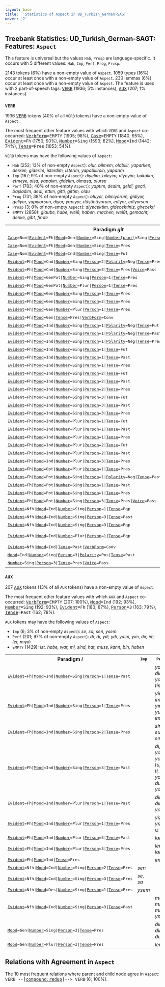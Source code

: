 ```yaml
---
layout: base
title:  'Statistics of Aspect in UD_Turkish_German-SAGT'
udver: '2'
---
```


## Treebank Statistics: UD_Turkish_German-SAGT: Features: `Aspect`

This feature is universal but the values `Hab`, `Prosp` are language-specific.
It occurs with 5 different values: `Hab`, `Imp`, `Perf`, `Prog`, `Prosp`.

2143 tokens (6%) have a non-empty value of `Aspect`.
1059 types (16%) occur at least once with a non-empty value of `Aspect`.
230 lemmas (6%) occur at least once with a non-empty value of `Aspect`.
The feature is used with 2 part-of-speech tags: <tt><a href="qtd_sagt-pos-VERB.html">VERB</a></tt> (1936; 5% instances), <tt><a href="qtd_sagt-pos-AUX.html">AUX</a></tt> (207; 1% instances).

### `VERB`

1936 <tt><a href="qtd_sagt-pos-VERB.html">VERB</a></tt> tokens (40% of all `VERB` tokens) have a non-empty value of `Aspect`.

The most frequent other feature values with which `VERB` and `Aspect` co-occurred: <tt><a href="qtd_sagt-feat-VerbForm.html">VerbForm</a></tt><tt>=EMPTY</tt> (1905; 98%), <tt><a href="qtd_sagt-feat-Case.html">Case</a></tt><tt>=EMPTY</tt> (1840; 95%), <tt><a href="qtd_sagt-feat-Evident.html">Evident</a></tt><tt>=Fh</tt> (1750; 90%), <tt><a href="qtd_sagt-feat-Number.html">Number</a></tt><tt>=Sing</tt> (1593; 82%), <tt><a href="qtd_sagt-feat-Mood.html">Mood</a></tt><tt>=Ind</tt> (1442; 74%), <tt><a href="qtd_sagt-feat-Tense.html">Tense</a></tt><tt>=Pres</tt> (1053; 54%).

`VERB` tokens may have the following values of `Aspect`:

* `Hab` (252; 13% of non-empty `Aspect`): <em>olur, bilmem, olabilir, yaparken, derken, giderim, isterdim, isterim, yapabilirsin, yaparım</em>
* `Imp` (167; 9% of non-empty `Aspect`): <em>diyelim, bileyim, diyeyim, bakalım, etmeye, olsa, yapalım, gidelim, olmasa, olursa</em>
* `Perf` (783; 40% of non-empty `Aspect`): <em>yaptım, dedim, geldi, geçti, başladım, dedi, ettim, gitti, gittim, oldu</em>
* `Prog` (731; 38% of non-empty `Aspect`): <em>oluyor, bilmiyorum, gidiyor, geliyor, yapıyorsun, diyor, yapıyor, düşünüyorum, ediyor, ediyorsun</em>
* `Prosp` (3; 0% of non-empty `Aspect`): <em>diyecektim, gidecektiniz, girecekti</em>
* `EMPTY` (2858): <em>glaube, habe, weiß, haben, machen, weißt, gemacht, denke, gibt, finde</em>

<table>
  <tr><th>Paradigm <i>git</i></th><th><tt>Imp</tt></th><th><tt>Perf</tt></th><th><tt>Prog</tt></th><th><tt>Hab</tt></th><th><tt>Prosp</tt></th></tr>
  <tr><td><tt><tt><a href="qtd_sagt-feat-Case.html">Case</a></tt><tt>=Nom</tt>|<tt><a href="qtd_sagt-feat-Evident.html">Evident</a></tt><tt>=Fh</tt>|<tt><a href="qtd_sagt-feat-Mood.html">Mood</a></tt><tt>=Gen</tt>|<tt><a href="qtd_sagt-feat-Number.html">Number</a></tt><tt>=Sing</tt>|<tt><a href="qtd_sagt-feat-Number-psor.html">Number[psor]</a></tt><tt>=Sing</tt>|<tt><a href="qtd_sagt-feat-Person-psor.html">Person[psor]</a></tt><tt>=1</tt>|<tt><a href="qtd_sagt-feat-Tense.html">Tense</a></tt><tt>=Pres</tt></tt></td><td></td><td></td><td></td><td><em>giderim</em></td><td></td></tr>
  <tr><td><tt><tt><a href="qtd_sagt-feat-Case.html">Case</a></tt><tt>=Nom</tt>|<tt><a href="qtd_sagt-feat-Evident.html">Evident</a></tt><tt>=Fh</tt>|<tt><a href="qtd_sagt-feat-Mood.html">Mood</a></tt><tt>=Gen</tt>|<tt><a href="qtd_sagt-feat-Number.html">Number</a></tt><tt>=Sing</tt>|<tt><a href="qtd_sagt-feat-Tense.html">Tense</a></tt><tt>=Pres</tt></tt></td><td></td><td></td><td></td><td><em>gider</em></td><td></td></tr>
  <tr><td><tt><tt><a href="qtd_sagt-feat-Case.html">Case</a></tt><tt>=Nom</tt>|<tt><a href="qtd_sagt-feat-Evident.html">Evident</a></tt><tt>=Fh</tt>|<tt><a href="qtd_sagt-feat-Mood.html">Mood</a></tt><tt>=Ind</tt>|<tt><a href="qtd_sagt-feat-Number.html">Number</a></tt><tt>=Sing</tt>|<tt><a href="qtd_sagt-feat-Tense.html">Tense</a></tt><tt>=Fut</tt></tt></td><td></td><td><em>gidecek</em></td><td></td><td></td><td></td></tr>
  <tr><td><tt><tt><a href="qtd_sagt-feat-Evident.html">Evident</a></tt><tt>=Fh</tt>|<tt><a href="qtd_sagt-feat-Mood.html">Mood</a></tt><tt>=Cnd</tt>|<tt><a href="qtd_sagt-feat-Number.html">Number</a></tt><tt>=Sing</tt>|<tt><a href="qtd_sagt-feat-Person.html">Person</a></tt><tt>=2</tt>|<tt><a href="qtd_sagt-feat-Polarity.html">Polarity</a></tt><tt>=Neg</tt>|<tt><a href="qtd_sagt-feat-Tense.html">Tense</a></tt><tt>=Pres</tt></tt></td><td><em>gitmezsen</em></td><td></td><td></td><td></td><td></td></tr>
  <tr><td><tt><tt><a href="qtd_sagt-feat-Evident.html">Evident</a></tt><tt>=Fh</tt>|<tt><a href="qtd_sagt-feat-Mood.html">Mood</a></tt><tt>=Cnd</tt>|<tt><a href="qtd_sagt-feat-Number.html">Number</a></tt><tt>=Sing</tt>|<tt><a href="qtd_sagt-feat-Person.html">Person</a></tt><tt>=3</tt>|<tt><a href="qtd_sagt-feat-Tense.html">Tense</a></tt><tt>=Pres</tt>|<tt><a href="qtd_sagt-feat-Voice.html">Voice</a></tt><tt>=Pass</tt></tt></td><td></td><td></td><td><em>gidiliyorsa</em></td><td></td><td></td></tr>
  <tr><td><tt><tt><a href="qtd_sagt-feat-Evident.html">Evident</a></tt><tt>=Fh</tt>|<tt><a href="qtd_sagt-feat-Mood.html">Mood</a></tt><tt>=GenPot</tt>|<tt><a href="qtd_sagt-feat-Number.html">Number</a></tt><tt>=Sing</tt>|<tt><a href="qtd_sagt-feat-Person.html">Person</a></tt><tt>=1</tt>|<tt><a href="qtd_sagt-feat-Tense.html">Tense</a></tt><tt>=Pres</tt></tt></td><td></td><td></td><td></td><td><em>gidebilirim</em></td><td></td></tr>
  <tr><td><tt><tt><a href="qtd_sagt-feat-Evident.html">Evident</a></tt><tt>=Fh</tt>|<tt><a href="qtd_sagt-feat-Mood.html">Mood</a></tt><tt>=GenPot</tt>|<tt><a href="qtd_sagt-feat-Number.html">Number</a></tt><tt>=Plur</tt>|<tt><a href="qtd_sagt-feat-Person.html">Person</a></tt><tt>=1</tt>|<tt><a href="qtd_sagt-feat-Tense.html">Tense</a></tt><tt>=Pres</tt></tt></td><td></td><td></td><td></td><td><em>gidebiliriz</em></td><td></td></tr>
  <tr><td><tt><tt><a href="qtd_sagt-feat-Evident.html">Evident</a></tt><tt>=Fh</tt>|<tt><a href="qtd_sagt-feat-Mood.html">Mood</a></tt><tt>=Gen</tt>|<tt><a href="qtd_sagt-feat-Number.html">Number</a></tt><tt>=Sing</tt>|<tt><a href="qtd_sagt-feat-Person.html">Person</a></tt><tt>=1</tt>|<tt><a href="qtd_sagt-feat-Tense.html">Tense</a></tt><tt>=Pres</tt></tt></td><td></td><td></td><td></td><td><em>giderim</em></td><td></td></tr>
  <tr><td><tt><tt><a href="qtd_sagt-feat-Evident.html">Evident</a></tt><tt>=Fh</tt>|<tt><a href="qtd_sagt-feat-Mood.html">Mood</a></tt><tt>=Gen</tt>|<tt><a href="qtd_sagt-feat-Number.html">Number</a></tt><tt>=Sing</tt>|<tt><a href="qtd_sagt-feat-Person.html">Person</a></tt><tt>=2</tt>|<tt><a href="qtd_sagt-feat-Tense.html">Tense</a></tt><tt>=Pres</tt></tt></td><td></td><td></td><td></td><td><em>gidersin</em></td><td></td></tr>
  <tr><td><tt><tt><a href="qtd_sagt-feat-Evident.html">Evident</a></tt><tt>=Fh</tt>|<tt><a href="qtd_sagt-feat-Mood.html">Mood</a></tt><tt>=Gen</tt>|<tt><a href="qtd_sagt-feat-Number.html">Number</a></tt><tt>=Plur</tt>|<tt><a href="qtd_sagt-feat-Person.html">Person</a></tt><tt>=1</tt>|<tt><a href="qtd_sagt-feat-Tense.html">Tense</a></tt><tt>=Pres</tt></tt></td><td></td><td></td><td></td><td><em>gideriz</em></td><td></td></tr>
  <tr><td><tt><tt><a href="qtd_sagt-feat-Evident.html">Evident</a></tt><tt>=Fh</tt>|<tt><a href="qtd_sagt-feat-Mood.html">Mood</a></tt><tt>=Gen</tt>|<tt><a href="qtd_sagt-feat-Tense.html">Tense</a></tt><tt>=Pres</tt>|<tt><a href="qtd_sagt-feat-VerbForm.html">VerbForm</a></tt><tt>=Conv</tt></tt></td><td></td><td></td><td></td><td><em>giderken</em></td><td></td></tr>
  <tr><td><tt><tt><a href="qtd_sagt-feat-Evident.html">Evident</a></tt><tt>=Fh</tt>|<tt><a href="qtd_sagt-feat-Mood.html">Mood</a></tt><tt>=Ind</tt>|<tt><a href="qtd_sagt-feat-Number.html">Number</a></tt><tt>=Sing</tt>|<tt><a href="qtd_sagt-feat-Person.html">Person</a></tt><tt>=1</tt>|<tt><a href="qtd_sagt-feat-Polarity.html">Polarity</a></tt><tt>=Neg</tt>|<tt><a href="qtd_sagt-feat-Tense.html">Tense</a></tt><tt>=Fut</tt></tt></td><td></td><td><em>gitmeyeceğim</em></td><td></td><td></td><td></td></tr>
  <tr><td><tt><tt><a href="qtd_sagt-feat-Evident.html">Evident</a></tt><tt>=Fh</tt>|<tt><a href="qtd_sagt-feat-Mood.html">Mood</a></tt><tt>=Ind</tt>|<tt><a href="qtd_sagt-feat-Number.html">Number</a></tt><tt>=Sing</tt>|<tt><a href="qtd_sagt-feat-Person.html">Person</a></tt><tt>=1</tt>|<tt><a href="qtd_sagt-feat-Polarity.html">Polarity</a></tt><tt>=Neg</tt>|<tt><a href="qtd_sagt-feat-Tense.html">Tense</a></tt><tt>=Past</tt></tt></td><td></td><td><em>gitmedim</em></td><td><em>gitmiyordum</em></td><td></td><td></td></tr>
  <tr><td><tt><tt><a href="qtd_sagt-feat-Evident.html">Evident</a></tt><tt>=Fh</tt>|<tt><a href="qtd_sagt-feat-Mood.html">Mood</a></tt><tt>=Ind</tt>|<tt><a href="qtd_sagt-feat-Number.html">Number</a></tt><tt>=Sing</tt>|<tt><a href="qtd_sagt-feat-Person.html">Person</a></tt><tt>=1</tt>|<tt><a href="qtd_sagt-feat-Polarity.html">Polarity</a></tt><tt>=Neg</tt>|<tt><a href="qtd_sagt-feat-Tense.html">Tense</a></tt><tt>=Pres</tt></tt></td><td></td><td></td><td><em>gitmiyorum</em></td><td></td><td></td></tr>
  <tr><td><tt><tt><a href="qtd_sagt-feat-Evident.html">Evident</a></tt><tt>=Fh</tt>|<tt><a href="qtd_sagt-feat-Mood.html">Mood</a></tt><tt>=Ind</tt>|<tt><a href="qtd_sagt-feat-Number.html">Number</a></tt><tt>=Sing</tt>|<tt><a href="qtd_sagt-feat-Person.html">Person</a></tt><tt>=1</tt>|<tt><a href="qtd_sagt-feat-Tense.html">Tense</a></tt><tt>=Fut</tt></tt></td><td></td><td><em>gideceğim</em></td><td></td><td></td><td></td></tr>
  <tr><td><tt><tt><a href="qtd_sagt-feat-Evident.html">Evident</a></tt><tt>=Fh</tt>|<tt><a href="qtd_sagt-feat-Mood.html">Mood</a></tt><tt>=Ind</tt>|<tt><a href="qtd_sagt-feat-Number.html">Number</a></tt><tt>=Sing</tt>|<tt><a href="qtd_sagt-feat-Person.html">Person</a></tt><tt>=1</tt>|<tt><a href="qtd_sagt-feat-Tense.html">Tense</a></tt><tt>=Past</tt></tt></td><td></td><td><em>gittim</em></td><td><em>gidiyordum</em></td><td></td><td></td></tr>
  <tr><td><tt><tt><a href="qtd_sagt-feat-Evident.html">Evident</a></tt><tt>=Fh</tt>|<tt><a href="qtd_sagt-feat-Mood.html">Mood</a></tt><tt>=Ind</tt>|<tt><a href="qtd_sagt-feat-Number.html">Number</a></tt><tt>=Sing</tt>|<tt><a href="qtd_sagt-feat-Person.html">Person</a></tt><tt>=1</tt>|<tt><a href="qtd_sagt-feat-Tense.html">Tense</a></tt><tt>=Pres</tt></tt></td><td></td><td></td><td><em>gidiyorum</em></td><td></td><td></td></tr>
  <tr><td><tt><tt><a href="qtd_sagt-feat-Evident.html">Evident</a></tt><tt>=Fh</tt>|<tt><a href="qtd_sagt-feat-Mood.html">Mood</a></tt><tt>=Ind</tt>|<tt><a href="qtd_sagt-feat-Number.html">Number</a></tt><tt>=Sing</tt>|<tt><a href="qtd_sagt-feat-Person.html">Person</a></tt><tt>=2</tt>|<tt><a href="qtd_sagt-feat-Tense.html">Tense</a></tt><tt>=Fut</tt></tt></td><td></td><td><em>gideceksin</em></td><td></td><td></td><td></td></tr>
  <tr><td><tt><tt><a href="qtd_sagt-feat-Evident.html">Evident</a></tt><tt>=Fh</tt>|<tt><a href="qtd_sagt-feat-Mood.html">Mood</a></tt><tt>=Ind</tt>|<tt><a href="qtd_sagt-feat-Number.html">Number</a></tt><tt>=Sing</tt>|<tt><a href="qtd_sagt-feat-Person.html">Person</a></tt><tt>=2</tt>|<tt><a href="qtd_sagt-feat-Tense.html">Tense</a></tt><tt>=Past</tt></tt></td><td></td><td><em>gittin</em></td><td><em>gidiyordun</em></td><td></td><td></td></tr>
  <tr><td><tt><tt><a href="qtd_sagt-feat-Evident.html">Evident</a></tt><tt>=Fh</tt>|<tt><a href="qtd_sagt-feat-Mood.html">Mood</a></tt><tt>=Ind</tt>|<tt><a href="qtd_sagt-feat-Number.html">Number</a></tt><tt>=Sing</tt>|<tt><a href="qtd_sagt-feat-Person.html">Person</a></tt><tt>=2</tt>|<tt><a href="qtd_sagt-feat-Tense.html">Tense</a></tt><tt>=Pres</tt></tt></td><td></td><td></td><td><em>gidiyorsun</em></td><td></td><td></td></tr>
  <tr><td><tt><tt><a href="qtd_sagt-feat-Evident.html">Evident</a></tt><tt>=Fh</tt>|<tt><a href="qtd_sagt-feat-Mood.html">Mood</a></tt><tt>=Ind</tt>|<tt><a href="qtd_sagt-feat-Number.html">Number</a></tt><tt>=Sing</tt>|<tt><a href="qtd_sagt-feat-Person.html">Person</a></tt><tt>=3</tt>|<tt><a href="qtd_sagt-feat-Tense.html">Tense</a></tt><tt>=Fut</tt></tt></td><td></td><td><em>gidecek</em></td><td></td><td></td><td></td></tr>
  <tr><td><tt><tt><a href="qtd_sagt-feat-Evident.html">Evident</a></tt><tt>=Fh</tt>|<tt><a href="qtd_sagt-feat-Mood.html">Mood</a></tt><tt>=Ind</tt>|<tt><a href="qtd_sagt-feat-Number.html">Number</a></tt><tt>=Sing</tt>|<tt><a href="qtd_sagt-feat-Person.html">Person</a></tt><tt>=3</tt>|<tt><a href="qtd_sagt-feat-Tense.html">Tense</a></tt><tt>=Past</tt></tt></td><td></td><td><em>gitti</em></td><td><em>gidiyordu</em></td><td></td><td></td></tr>
  <tr><td><tt><tt><a href="qtd_sagt-feat-Evident.html">Evident</a></tt><tt>=Fh</tt>|<tt><a href="qtd_sagt-feat-Mood.html">Mood</a></tt><tt>=Ind</tt>|<tt><a href="qtd_sagt-feat-Number.html">Number</a></tt><tt>=Sing</tt>|<tt><a href="qtd_sagt-feat-Person.html">Person</a></tt><tt>=3</tt>|<tt><a href="qtd_sagt-feat-Tense.html">Tense</a></tt><tt>=Pres</tt></tt></td><td></td><td></td><td><em>gidiyor</em></td><td></td><td></td></tr>
  <tr><td><tt><tt><a href="qtd_sagt-feat-Evident.html">Evident</a></tt><tt>=Fh</tt>|<tt><a href="qtd_sagt-feat-Mood.html">Mood</a></tt><tt>=Ind</tt>|<tt><a href="qtd_sagt-feat-Number.html">Number</a></tt><tt>=Plur</tt>|<tt><a href="qtd_sagt-feat-Person.html">Person</a></tt><tt>=1</tt>|<tt><a href="qtd_sagt-feat-Tense.html">Tense</a></tt><tt>=Fut</tt></tt></td><td></td><td><em>gideceğiz</em></td><td></td><td></td><td></td></tr>
  <tr><td><tt><tt><a href="qtd_sagt-feat-Evident.html">Evident</a></tt><tt>=Fh</tt>|<tt><a href="qtd_sagt-feat-Mood.html">Mood</a></tt><tt>=Ind</tt>|<tt><a href="qtd_sagt-feat-Number.html">Number</a></tt><tt>=Plur</tt>|<tt><a href="qtd_sagt-feat-Person.html">Person</a></tt><tt>=1</tt>|<tt><a href="qtd_sagt-feat-Tense.html">Tense</a></tt><tt>=Past</tt></tt></td><td></td><td><em>gittik</em></td><td><em>gidiyorduk</em></td><td></td><td></td></tr>
  <tr><td><tt><tt><a href="qtd_sagt-feat-Evident.html">Evident</a></tt><tt>=Fh</tt>|<tt><a href="qtd_sagt-feat-Mood.html">Mood</a></tt><tt>=Ind</tt>|<tt><a href="qtd_sagt-feat-Number.html">Number</a></tt><tt>=Plur</tt>|<tt><a href="qtd_sagt-feat-Person.html">Person</a></tt><tt>=1</tt>|<tt><a href="qtd_sagt-feat-Tense.html">Tense</a></tt><tt>=Pres</tt></tt></td><td></td><td></td><td><em>gidiyoruz</em></td><td></td><td></td></tr>
  <tr><td><tt><tt><a href="qtd_sagt-feat-Evident.html">Evident</a></tt><tt>=Fh</tt>|<tt><a href="qtd_sagt-feat-Mood.html">Mood</a></tt><tt>=Ind</tt>|<tt><a href="qtd_sagt-feat-Number.html">Number</a></tt><tt>=Plur</tt>|<tt><a href="qtd_sagt-feat-Person.html">Person</a></tt><tt>=2</tt>|<tt><a href="qtd_sagt-feat-Tense.html">Tense</a></tt><tt>=Fut</tt></tt></td><td></td><td></td><td></td><td></td><td><em>gidecektiniz</em></td></tr>
  <tr><td><tt><tt><a href="qtd_sagt-feat-Evident.html">Evident</a></tt><tt>=Fh</tt>|<tt><a href="qtd_sagt-feat-Mood.html">Mood</a></tt><tt>=Ind</tt>|<tt><a href="qtd_sagt-feat-Number.html">Number</a></tt><tt>=Plur</tt>|<tt><a href="qtd_sagt-feat-Person.html">Person</a></tt><tt>=2</tt>|<tt><a href="qtd_sagt-feat-Tense.html">Tense</a></tt><tt>=Past</tt></tt></td><td></td><td><em>gittiniz</em></td><td></td><td></td><td></td></tr>
  <tr><td><tt><tt><a href="qtd_sagt-feat-Evident.html">Evident</a></tt><tt>=Fh</tt>|<tt><a href="qtd_sagt-feat-Mood.html">Mood</a></tt><tt>=Ind</tt>|<tt><a href="qtd_sagt-feat-Number.html">Number</a></tt><tt>=Plur</tt>|<tt><a href="qtd_sagt-feat-Person.html">Person</a></tt><tt>=3</tt>|<tt><a href="qtd_sagt-feat-Tense.html">Tense</a></tt><tt>=Pres</tt></tt></td><td></td><td></td><td><em>gidiyorlar</em></td><td></td><td></td></tr>
  <tr><td><tt><tt><a href="qtd_sagt-feat-Evident.html">Evident</a></tt><tt>=Fh</tt>|<tt><a href="qtd_sagt-feat-Mood.html">Mood</a></tt><tt>=Opt</tt>|<tt><a href="qtd_sagt-feat-Number.html">Number</a></tt><tt>=Plur</tt>|<tt><a href="qtd_sagt-feat-Person.html">Person</a></tt><tt>=1</tt>|<tt><a href="qtd_sagt-feat-Tense.html">Tense</a></tt><tt>=Pres</tt></tt></td><td><em>gidelim</em></td><td></td><td></td><td></td><td></td></tr>
  <tr><td><tt><tt><a href="qtd_sagt-feat-Evident.html">Evident</a></tt><tt>=Fh</tt>|<tt><a href="qtd_sagt-feat-Mood.html">Mood</a></tt><tt>=Pot</tt>|<tt><a href="qtd_sagt-feat-Number.html">Number</a></tt><tt>=Sing</tt>|<tt><a href="qtd_sagt-feat-Person.html">Person</a></tt><tt>=1</tt>|<tt><a href="qtd_sagt-feat-Polarity.html">Polarity</a></tt><tt>=Neg</tt>|<tt><a href="qtd_sagt-feat-Tense.html">Tense</a></tt><tt>=Past</tt></tt></td><td></td><td><em>gidemedim</em></td><td></td><td></td><td></td></tr>
  <tr><td><tt><tt><a href="qtd_sagt-feat-Evident.html">Evident</a></tt><tt>=Fh</tt>|<tt><a href="qtd_sagt-feat-Mood.html">Mood</a></tt><tt>=Pot</tt>|<tt><a href="qtd_sagt-feat-Number.html">Number</a></tt><tt>=Sing</tt>|<tt><a href="qtd_sagt-feat-Person.html">Person</a></tt><tt>=1</tt>|<tt><a href="qtd_sagt-feat-Tense.html">Tense</a></tt><tt>=Past</tt></tt></td><td></td><td></td><td></td><td><em>gidebilirdim</em></td><td></td></tr>
  <tr><td><tt><tt><a href="qtd_sagt-feat-Evident.html">Evident</a></tt><tt>=Fh</tt>|<tt><a href="qtd_sagt-feat-Mood.html">Mood</a></tt><tt>=Pot</tt>|<tt><a href="qtd_sagt-feat-Number.html">Number</a></tt><tt>=Sing</tt>|<tt><a href="qtd_sagt-feat-Person.html">Person</a></tt><tt>=1</tt>|<tt><a href="qtd_sagt-feat-Tense.html">Tense</a></tt><tt>=Pres</tt></tt></td><td></td><td></td><td><em>gidebiliyorum</em></td><td></td><td></td></tr>
  <tr><td><tt><tt><a href="qtd_sagt-feat-Evident.html">Evident</a></tt><tt>=Fh</tt>|<tt><a href="qtd_sagt-feat-Mood.html">Mood</a></tt><tt>=Pot</tt>|<tt><a href="qtd_sagt-feat-Number.html">Number</a></tt><tt>=Sing</tt>|<tt><a href="qtd_sagt-feat-Person.html">Person</a></tt><tt>=3</tt>|<tt><a href="qtd_sagt-feat-Tense.html">Tense</a></tt><tt>=Pres</tt>|<tt><a href="qtd_sagt-feat-Voice.html">Voice</a></tt><tt>=Pass</tt></tt></td><td></td><td></td><td><em>gidilebiliyor</em></td><td></td><td></td></tr>
  <tr><td><tt><tt><a href="qtd_sagt-feat-Evident.html">Evident</a></tt><tt>=Nfh</tt>|<tt><a href="qtd_sagt-feat-Mood.html">Mood</a></tt><tt>=Ind</tt>|<tt><a href="qtd_sagt-feat-Number.html">Number</a></tt><tt>=Sing</tt>|<tt><a href="qtd_sagt-feat-Person.html">Person</a></tt><tt>=1</tt>|<tt><a href="qtd_sagt-feat-Tense.html">Tense</a></tt><tt>=Pqp</tt></tt></td><td></td><td><em>gitmiştim</em></td><td></td><td></td><td></td></tr>
  <tr><td><tt><tt><a href="qtd_sagt-feat-Evident.html">Evident</a></tt><tt>=Nfh</tt>|<tt><a href="qtd_sagt-feat-Mood.html">Mood</a></tt><tt>=Ind</tt>|<tt><a href="qtd_sagt-feat-Number.html">Number</a></tt><tt>=Sing</tt>|<tt><a href="qtd_sagt-feat-Person.html">Person</a></tt><tt>=3</tt>|<tt><a href="qtd_sagt-feat-Tense.html">Tense</a></tt><tt>=Past</tt></tt></td><td></td><td><em>gitmiş</em></td><td></td><td></td><td></td></tr>
  <tr><td><tt><tt><a href="qtd_sagt-feat-Evident.html">Evident</a></tt><tt>=Nfh</tt>|<tt><a href="qtd_sagt-feat-Mood.html">Mood</a></tt><tt>=Ind</tt>|<tt><a href="qtd_sagt-feat-Number.html">Number</a></tt><tt>=Sing</tt>|<tt><a href="qtd_sagt-feat-Person.html">Person</a></tt><tt>=3</tt>|<tt><a href="qtd_sagt-feat-Tense.html">Tense</a></tt><tt>=Pqp</tt></tt></td><td></td><td><em>gitmişti</em></td><td></td><td></td><td></td></tr>
  <tr><td><tt><tt><a href="qtd_sagt-feat-Evident.html">Evident</a></tt><tt>=Nfh</tt>|<tt><a href="qtd_sagt-feat-Mood.html">Mood</a></tt><tt>=Ind</tt>|<tt><a href="qtd_sagt-feat-Number.html">Number</a></tt><tt>=Plur</tt>|<tt><a href="qtd_sagt-feat-Person.html">Person</a></tt><tt>=1</tt>|<tt><a href="qtd_sagt-feat-Tense.html">Tense</a></tt><tt>=Pqp</tt></tt></td><td></td><td><em>gitmiştik, git--, gitsek</em></td><td></td><td></td><td></td></tr>
  <tr><td><tt><tt><a href="qtd_sagt-feat-Evident.html">Evident</a></tt><tt>=Nfh</tt>|<tt><a href="qtd_sagt-feat-Mood.html">Mood</a></tt><tt>=Ind</tt>|<tt><a href="qtd_sagt-feat-Tense.html">Tense</a></tt><tt>=Past</tt>|<tt><a href="qtd_sagt-feat-VerbForm.html">VerbForm</a></tt><tt>=Conv</tt></tt></td><td></td><td><em>gitmişken</em></td><td></td><td></td><td></td></tr>
  <tr><td><tt><tt><a href="qtd_sagt-feat-Mood.html">Mood</a></tt><tt>=Ind</tt>|<tt><a href="qtd_sagt-feat-Number.html">Number</a></tt><tt>=Sing</tt>|<tt><a href="qtd_sagt-feat-Person.html">Person</a></tt><tt>=3</tt>|<tt><a href="qtd_sagt-feat-Polarity.html">Polarity</a></tt><tt>=Pos</tt>|<tt><a href="qtd_sagt-feat-Tense.html">Tense</a></tt><tt>=Past</tt></tt></td><td></td><td><em>gitti</em></td><td></td><td></td><td></td></tr>
  <tr><td><tt><tt><a href="qtd_sagt-feat-Number.html">Number</a></tt><tt>=Sing</tt>|<tt><a href="qtd_sagt-feat-Person.html">Person</a></tt><tt>=3</tt>|<tt><a href="qtd_sagt-feat-Tense.html">Tense</a></tt><tt>=Pres</tt>|<tt><a href="qtd_sagt-feat-Voice.html">Voice</a></tt><tt>=Pass</tt></tt></td><td></td><td></td><td><em>gidil--</em></td><td></td><td></td></tr>
</table>

### `AUX`

207 <tt><a href="qtd_sagt-pos-AUX.html">AUX</a></tt> tokens (13% of all `AUX` tokens) have a non-empty value of `Aspect`.

The most frequent other feature values with which `AUX` and `Aspect` co-occurred: <tt><a href="qtd_sagt-feat-VerbForm.html">VerbForm</a></tt><tt>=EMPTY</tt> (207; 100%), <tt><a href="qtd_sagt-feat-Mood.html">Mood</a></tt><tt>=Ind</tt> (192; 93%), <tt><a href="qtd_sagt-feat-Number.html">Number</a></tt><tt>=Sing</tt> (192; 93%), <tt><a href="qtd_sagt-feat-Evident.html">Evident</a></tt><tt>=Fh</tt> (180; 87%), <tt><a href="qtd_sagt-feat-Person.html">Person</a></tt><tt>=3</tt> (163; 79%), <tt><a href="qtd_sagt-feat-Tense.html">Tense</a></tt><tt>=Past</tt> (162; 78%).

`AUX` tokens may have the following values of `Aspect`:

* `Imp` (6; 3% of non-empty `Aspect`): <em>se, sa, sen, ysem</em>
* `Perf` (201; 97% of non-empty `Aspect`): <em>dı, di, ydi, ydı, ydım, yim, dır, im, ler, mıydı</em>
* `EMPTY` (1429): <em>ist, habe, war, mi, sind, hat, muss, kann, bin, haben</em>

<table>
  <tr><th>Paradigm <i>i</i></th><th><tt>Imp</tt></th><th><tt>Perf</tt></th></tr>
  <tr><td><tt><tt><a href="qtd_sagt-feat-Evident.html">Evident</a></tt><tt>=Fh</tt>|<tt><a href="qtd_sagt-feat-Mood.html">Mood</a></tt><tt>=Ind</tt>|<tt><a href="qtd_sagt-feat-Number.html">Number</a></tt><tt>=Sing</tt>|<tt><a href="qtd_sagt-feat-Person.html">Person</a></tt><tt>=1</tt>|<tt><a href="qtd_sagt-feat-Tense.html">Tense</a></tt><tt>=Past</tt></tt></td><td></td><td><em>ydım, dim, ydim, tim</em></td></tr>
  <tr><td><tt><tt><a href="qtd_sagt-feat-Evident.html">Evident</a></tt><tt>=Fh</tt>|<tt><a href="qtd_sagt-feat-Mood.html">Mood</a></tt><tt>=Ind</tt>|<tt><a href="qtd_sagt-feat-Number.html">Number</a></tt><tt>=Sing</tt>|<tt><a href="qtd_sagt-feat-Person.html">Person</a></tt><tt>=1</tt>|<tt><a href="qtd_sagt-feat-Tense.html">Tense</a></tt><tt>=Pres</tt></tt></td><td></td><td><em>yim, im, yım, yum, ım</em></td></tr>
  <tr><td><tt><tt><a href="qtd_sagt-feat-Evident.html">Evident</a></tt><tt>=Fh</tt>|<tt><a href="qtd_sagt-feat-Mood.html">Mood</a></tt><tt>=Ind</tt>|<tt><a href="qtd_sagt-feat-Number.html">Number</a></tt><tt>=Sing</tt>|<tt><a href="qtd_sagt-feat-Person.html">Person</a></tt><tt>=2</tt>|<tt><a href="qtd_sagt-feat-Tense.html">Tense</a></tt><tt>=Pres</tt></tt></td><td></td><td><em>sin, sun, sın</em></td></tr>
  <tr><td><tt><tt><a href="qtd_sagt-feat-Evident.html">Evident</a></tt><tt>=Fh</tt>|<tt><a href="qtd_sagt-feat-Mood.html">Mood</a></tt><tt>=Ind</tt>|<tt><a href="qtd_sagt-feat-Number.html">Number</a></tt><tt>=Sing</tt>|<tt><a href="qtd_sagt-feat-Person.html">Person</a></tt><tt>=3</tt>|<tt><a href="qtd_sagt-feat-Tense.html">Tense</a></tt><tt>=Past</tt></tt></td><td></td><td><em>dı, di, ydi, ydı, tu, tı, ti, ydü, du, ydu</em></td></tr>
  <tr><td><tt><tt><a href="qtd_sagt-feat-Evident.html">Evident</a></tt><tt>=Fh</tt>|<tt><a href="qtd_sagt-feat-Mood.html">Mood</a></tt><tt>=Ind</tt>|<tt><a href="qtd_sagt-feat-Number.html">Number</a></tt><tt>=Plur</tt>|<tt><a href="qtd_sagt-feat-Person.html">Person</a></tt><tt>=1</tt>|<tt><a href="qtd_sagt-feat-Tense.html">Tense</a></tt><tt>=Past</tt></tt></td><td></td><td><em>dik, dık, ydık</em></td></tr>
  <tr><td><tt><tt><a href="qtd_sagt-feat-Evident.html">Evident</a></tt><tt>=Fh</tt>|<tt><a href="qtd_sagt-feat-Mood.html">Mood</a></tt><tt>=Ind</tt>|<tt><a href="qtd_sagt-feat-Number.html">Number</a></tt><tt>=Plur</tt>|<tt><a href="qtd_sagt-feat-Person.html">Person</a></tt><tt>=1</tt>|<tt><a href="qtd_sagt-feat-Tense.html">Tense</a></tt><tt>=Pres</tt></tt></td><td></td><td><em>yiz, yız, ız</em></td></tr>
  <tr><td><tt><tt><a href="qtd_sagt-feat-Evident.html">Evident</a></tt><tt>=Fh</tt>|<tt><a href="qtd_sagt-feat-Mood.html">Mood</a></tt><tt>=Ind</tt>|<tt><a href="qtd_sagt-feat-Number.html">Number</a></tt><tt>=Plur</tt>|<tt><a href="qtd_sagt-feat-Person.html">Person</a></tt><tt>=3</tt>|<tt><a href="qtd_sagt-feat-Tense.html">Tense</a></tt><tt>=Past</tt></tt></td><td></td><td><em>lardı</em></td></tr>
  <tr><td><tt><tt><a href="qtd_sagt-feat-Evident.html">Evident</a></tt><tt>=Fh</tt>|<tt><a href="qtd_sagt-feat-Mood.html">Mood</a></tt><tt>=Ind</tt>|<tt><a href="qtd_sagt-feat-Number.html">Number</a></tt><tt>=Plur</tt>|<tt><a href="qtd_sagt-feat-Person.html">Person</a></tt><tt>=3</tt>|<tt><a href="qtd_sagt-feat-Tense.html">Tense</a></tt><tt>=Pres</tt></tt></td><td></td><td><em>ler, lar</em></td></tr>
  <tr><td><tt><tt><a href="qtd_sagt-feat-Evident.html">Evident</a></tt><tt>=Fh</tt>|<tt><a href="qtd_sagt-feat-Mood.html">Mood</a></tt><tt>=Ind</tt>|<tt><a href="qtd_sagt-feat-Tense.html">Tense</a></tt><tt>=Pres</tt></tt></td><td></td><td><em>im</em></td></tr>
  <tr><td><tt><tt><a href="qtd_sagt-feat-Evident.html">Evident</a></tt><tt>=Nfh</tt>|<tt><a href="qtd_sagt-feat-Mood.html">Mood</a></tt><tt>=Cnd</tt>|<tt><a href="qtd_sagt-feat-Number.html">Number</a></tt><tt>=Sing</tt>|<tt><a href="qtd_sagt-feat-Person.html">Person</a></tt><tt>=2</tt>|<tt><a href="qtd_sagt-feat-Tense.html">Tense</a></tt><tt>=Pres</tt></tt></td><td><em>sen</em></td><td></td></tr>
  <tr><td><tt><tt><a href="qtd_sagt-feat-Evident.html">Evident</a></tt><tt>=Nfh</tt>|<tt><a href="qtd_sagt-feat-Mood.html">Mood</a></tt><tt>=Cnd</tt>|<tt><a href="qtd_sagt-feat-Number.html">Number</a></tt><tt>=Sing</tt>|<tt><a href="qtd_sagt-feat-Person.html">Person</a></tt><tt>=3</tt>|<tt><a href="qtd_sagt-feat-Tense.html">Tense</a></tt><tt>=Pres</tt></tt></td><td><em>se, sa</em></td><td></td></tr>
  <tr><td><tt><tt><a href="qtd_sagt-feat-Evident.html">Evident</a></tt><tt>=Nfh</tt>|<tt><a href="qtd_sagt-feat-Mood.html">Mood</a></tt><tt>=Des</tt>|<tt><a href="qtd_sagt-feat-Number.html">Number</a></tt><tt>=Sing</tt>|<tt><a href="qtd_sagt-feat-Person.html">Person</a></tt><tt>=1</tt>|<tt><a href="qtd_sagt-feat-Tense.html">Tense</a></tt><tt>=Pres</tt></tt></td><td><em>ysem</em></td><td></td></tr>
  <tr><td><tt><tt><a href="qtd_sagt-feat-Evident.html">Evident</a></tt><tt>=Nfh</tt>|<tt><a href="qtd_sagt-feat-Mood.html">Mood</a></tt><tt>=Ind</tt>|<tt><a href="qtd_sagt-feat-Number.html">Number</a></tt><tt>=Sing</tt>|<tt><a href="qtd_sagt-feat-Person.html">Person</a></tt><tt>=3</tt>|<tt><a href="qtd_sagt-feat-Tense.html">Tense</a></tt><tt>=Past</tt></tt></td><td></td><td><em>muş, miş, mış, ymiş</em></td></tr>
  <tr><td><tt><tt><a href="qtd_sagt-feat-Mood.html">Mood</a></tt><tt>=Gen</tt>|<tt><a href="qtd_sagt-feat-Number.html">Number</a></tt><tt>=Sing</tt>|<tt><a href="qtd_sagt-feat-Person.html">Person</a></tt><tt>=3</tt>|<tt><a href="qtd_sagt-feat-Tense.html">Tense</a></tt><tt>=Pres</tt></tt></td><td></td><td><em>dır, dir, dur</em></td></tr>
  <tr><td><tt><tt><a href="qtd_sagt-feat-Mood.html">Mood</a></tt><tt>=Gen</tt>|<tt><a href="qtd_sagt-feat-Number.html">Number</a></tt><tt>=Plur</tt>|<tt><a href="qtd_sagt-feat-Person.html">Person</a></tt><tt>=3</tt>|<tt><a href="qtd_sagt-feat-Tense.html">Tense</a></tt><tt>=Pres</tt></tt></td><td></td><td><em>lerdir</em></td></tr>
</table>

## Relations with Agreement in `Aspect`

The 10 most frequent relations where parent and child node agree in `Aspect`:
<tt>VERB --[<tt><a href="qtd_sagt-dep-compound-redup.html">compound:redup</a></tt>]--> VERB</tt> (6; 100%).

